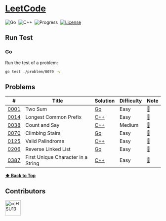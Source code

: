 # [LeetCode](https://leetcode.com/problemset/all)

 ![Go](https://img.shields.io/badge/language-Go-007d9c)&nbsp;
 ![C++](https://img.shields.io/badge/language-C++-004283)&nbsp;
 ![Progress](https://img.shields.io/badge/progess-7%20%2F%202082-sucess)&nbsp;
[![License](https://img.shields.io/badge/license-MIT-a31f34)](./LICENSE)

## Run Test

### Go

Run the test of a problem:

```bash
go test ./problem/0070 -v
```

## Problems

| #      | Title                              | Solution        | Difficulty | Note                |
|--------|------------------------------------|-----------------|------------|---------------------|
| [0001] | Two Sum                            | [Go][0001_Go]   | Easy       | [:memo:][0001_Note] |
| [0014] | Longest Common Prefix              | [C++][0014_C++] | Easy       | [:memo:][0014_Note] |
| [0038] | Count and Say                      | [C++][0038_C++] | Medium     | [:memo:][0038_Note] |
| [0070] | Climbing Stairs                    | [Go][0070_Go]   | Easy       | [:memo:][0070_Note] |
| [0125] | Valid Palindrome                   | [C++][0125_C++] | Easy       | [:memo:][0125_Note] |
| [0206] | Reverse Linked List                | [Go][0206_Go]   | Easy       | [:memo:][0206_Note] |
| [0387] | First Unique Character in a String | [C++][0387_C++] | Easy       | [:memo:][0387_Note] |

[**:arrow_up: Back to Top**](#leetcode)

<!-- 0001 -->
[0001]: https://leetcode.com/problems/two-sum
[0001_Note]: ./problem/0001/README.md#:memo:-note
[0001_Go]: ./problem/0001/two_sum.go

<!-- 0014 -->
[0014]: https://leetcode.com/problems/longest-common-prefix
[0014_Note]: ./problem/0014/README.md#:memo:-note
[0014_C++]: ./problem/0014/longest_common_prefix.cpp

<!-- 0038 -->
[0038]: https://leetcode.com/problems/count-and-say
[0038_Note]: ./problem/0038/README.md#:memo:-note
[0038_C++]: ./problem/0038/count_and_say.cpp

<!-- 0070 -->
[0070]: https://leetcode.com/problems/climbing-stairs
[0070_Note]: ./problem/0070/README.md#:memo:-note
[0070_Go]: ./problem/0070/climbing_stairs.go

<!-- 0125 -->
[0125]: https://leetcode.com/problems/valid-palindrome
[0125_Note]: ./problem/0125/README.md#:memo:-note
[0125_C++]: ./problem/0125/valid_palindrome.cpp

<!-- 0206 -->
[0206]: https://leetcode.com/problems/reverse-linked-list
[0206_Note]: ./problem/0206/README.md#:memo:-note
[0206_Go]: ./problem/0206/reverse_linked_list.go

<!-- 0387 -->
[0387]: https://leetcode.com/problems/first-unique-character-in-a-string
[0387_Note]: ./problem/0387/README.md#:memo:-note
[0387_C++]: ./problem/0387/first_unique_character_in_a_string.cpp

## Contributors

<a href="https://github.com/ccHSU13">
    <img
      src="https://avatars.githubusercontent.com/u/86006022?v=4"
      alt="ccHSU13"
      width="50px"
    >
</a>
